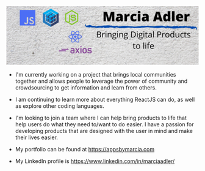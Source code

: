 ![header](https://github.com/MarciaAdler/MarciaAdler/blob/master/LinkedInHeader.png)

* I'm currently working on a project that brings local communities together and allows people to leverage the power of community and crowdsourcing to get information and learn from others.

* I am continuing to learn more about everything ReactJS can do, as well as explore other coding languages.

* I'm looking to join a team where I can help bring products to life that help users do what they need to/want to do easier. I have a passion for developing products that are designed with the user in mind and make their lives easier.

* My portfolio can be found at https://appsbymarcia.com

* My LinkedIn profile is https://www.linkedin.com/in/marciaadler/


<!--
**MarciaAdler/MarciaAdler** is a ✨ _special_ ✨ repository because its `README.md` (this file) appears on your GitHub profile.

Here are some ideas to get you started:

- 🔭 I’m currently working on ...
- 🌱 I’m currently learning ...
- 👯 I’m looking to collaborate on ...
- 🤔 I’m looking for help with ...
- 💬 Ask me about ...
- 📫 How to reach me: ...
- 😄 Pronouns: ...
- ⚡ Fun fact: ...
-->
